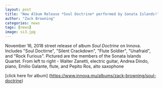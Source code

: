 ```yaml
---
layout: post
title: "New Album Release *Soul Doctrine* performed by Sonata Islands!"
author: "Zack Browning"
categories: news
tags: [news]
image: si3.jpg
---
```

November 16, 2018 street release of album *Soul Doctrine* on Innova. Includes "Soul Doctirne", "Silent Crackdown", "Flute Soldier", "Unafraid", and "Rock Furious".  Pictured are the members of the Sonata Islands Quartet.  From left to right - Walter Zanetti, electric guitar, Andrea Dindo, piano, Emilio Galante, flute, and Pepito Ros, alto saxophone

[click here for album]  (https://www.innova.mu/albums/zack-browning/soul-doctrine)

